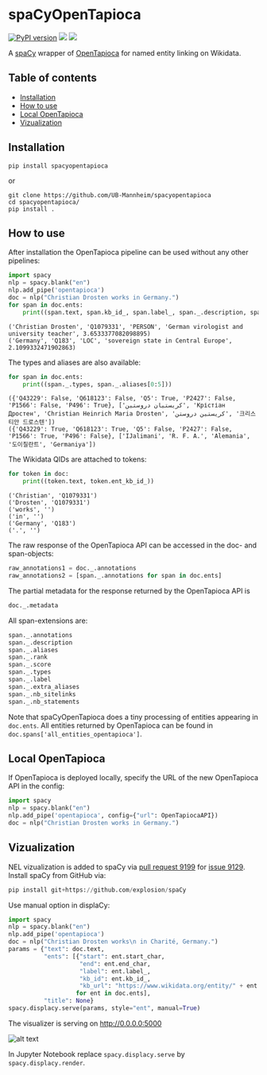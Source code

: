 # spaCyOpenTapioca

[![PyPI version](https://badge.fury.io/py/spacyopentapioca.svg)](https://badge.fury.io/py/spacyopentapioca) <a href="https://ub-mannheim.github.io/spacyopentapioca"><img src="https://img.shields.io/badge/docs-JB-green.svg"/></a> <a href="https://mybinder.org/v2/gh/UB-Mannheim/spacyopentapioca/main?urlpath=tree/docs/docs/demo.ipynb"><img src="https://img.shields.io/badge/launch-binder-blue.svg"/></a>

A [spaCy](https://spacy.io) wrapper of [OpenTapioca](https://opentapioca.org) for named entity linking on Wikidata.

## Table of contents
* [Installation](#installation)
* [How to use](#how-to-use)
* [Local OpenTapioca](#local-opentapioca)
* [Vizualization](#vizualization)

## Installation

```shell
pip install spacyopentapioca
```

or
```shell
git clone https://github.com/UB-Mannheim/spacyopentapioca
cd spacyopentapioca/
pip install .
```

## How to use

After installation the OpenTapioca pipeline can be used without any other pipelines:
```python
import spacy
nlp = spacy.blank("en")
nlp.add_pipe('opentapioca')
doc = nlp("Christian Drosten works in Germany.")
for span in doc.ents:
    print((span.text, span.kb_id_, span.label_, span._.description, span._.score))
```
```shell
('Christian Drosten', 'Q1079331', 'PERSON', 'German virologist and university teacher', 3.6533377082098895)
('Germany', 'Q183', 'LOC', 'sovereign state in Central Europe', 2.1099332471902863)
```

The types and aliases are also available:
```python
for span in doc.ents:
    print((span._.types, span._.aliases[0:5]))
```
```shell
({'Q43229': False, 'Q618123': False, 'Q5': True, 'P2427': False, 'P1566': False, 'P496': True}, ['كريستيان دروستين', 'Крістіан Дростен', 'Christian Heinrich Maria Drosten', 'کریستین دروستن', '크리스티안 드로스텐'])
({'Q43229': True, 'Q618123': True, 'Q5': False, 'P2427': False, 'P1566': True, 'P496': False}, ['IJalimani', 'R. F. A.', 'Alemania', '도이칠란트', 'Germaniya'])
```

The Wikidata QIDs are attached to tokens:
```python
for token in doc:
    print((token.text, token.ent_kb_id_))
```
```shell
('Christian', 'Q1079331')
('Drosten', 'Q1079331')
('works', '')
('in', '')
('Germany', 'Q183')
('.', '')
```

The raw response of the OpenTapioca API can be accessed in the doc- and span-objects:
```python
raw_annotations1 = doc._.annotations
raw_annotations2 = [span._.annotations for span in doc.ents]
```

The partial metadata for the response returned by the OpenTapioca API is
```python
doc._.metadata
```

All span-extensions are:
```python
span._.annotations
span._.description
span._.aliases
span._.rank
span._.score
span._.types
span._.label
span._.extra_aliases
span._.nb_sitelinks
span._.nb_statements
```

Note that spaCyOpenTapioca does a tiny processing of entities appearing in `doc.ents`. All entities returned by OpenTapioca can be found in `doc.spans['all_entities_opentapioca']`.

## Local OpenTapioca

If OpenTapioca is deployed locally, specify the URL of the new OpenTapioca API in the config:
```python
import spacy
nlp = spacy.blank("en")
nlp.add_pipe('opentapioca', config={"url": OpenTapiocaAPI})
doc = nlp("Christian Drosten works in Germany.")
```
## Vizualization

NEL vizualization is added to spaCy via [pull request 9199](https://github.com/explosion/spaCy/pull/9199) for [issue 9129](https://github.com/explosion/spaCy/issues/9129). Install spaCy from GitHub via:
```python
pip install git+https://github.com/explosion/spaCy
```

Use manual option in displaCy:
```python
import spacy
nlp = spacy.blank("en")
nlp.add_pipe('opentapioca')
doc = nlp("Christian Drosten works\n in Charité, Germany.")
params = {"text": doc.text,
          "ents": [{"start": ent.start_char,
                    "end": ent.end_char,
                    "label": ent.label_,
                    "kb_id": ent.kb_id_,
                    "kb_url": "https://www.wikidata.org/entity/" + ent.kb_id_} 
                   for ent in doc.ents],
          "title": None}
spacy.displacy.serve(params, style="ent", manual=True)
```
The visualizer is serving on http://0.0.0.0:5000

![alt text](https://github.com/UB-Mannheim/spacyopentapioca/blob/main/images/nel_vizualization.png)

In Jupyter Notebook replace `spacy.displacy.serve` by `spacy.displacy.render`.
